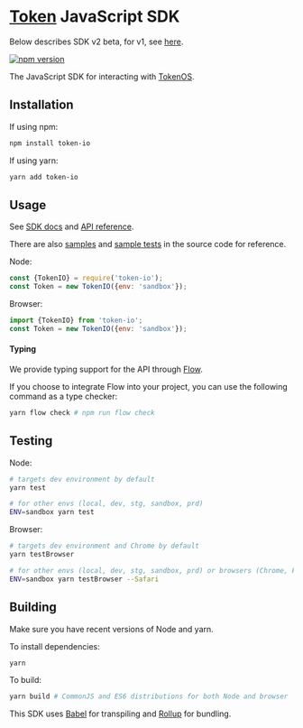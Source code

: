 # [Token](https://token.io) JavaScript SDK

Below describes SDK v2 beta, for v1, see [here](https://github.com/tokenio/sdk-js/releases/tag/v1.5.21).

[![npm version](https://badge.fury.io/js/token-io.svg)](https://www.npmjs.com/package/token-io)

The JavaScript SDK for interacting with [TokenOS](https://developer.token.io/).

## Installation

If using npm:

```sh
npm install token-io
```

If using yarn:

```sh
yarn add token-io
```

## Usage

See [SDK docs](https://developer.token.io/sdk/?javascript#) and [API reference](https://developer.token.io/sdk/esdoc/).

There are also [samples](https://github.com/tokenio/sdk-js/tree/master/src/sample) and [sample tests](https://github.com/tokenio/sdk-js/tree/master/test/sample) in the source code for reference.

Node:

```javascript
const {TokenIO} = require('token-io');
const Token = new TokenIO({env: 'sandbox'});
```

Browser:

```javascript
import {TokenIO} from 'token-io';
const Token = new TokenIO({env: 'sandbox'});
```

#### Typing

We provide typing support for the API through [Flow](https://flow.org/en/).

If you choose to integrate Flow into your project, you can use the following command as a type checker:

```sh
yarn flow check # npm run flow check
```

## Testing

Node:

```sh
# targets dev environment by default
yarn test

# for other envs (local, dev, stg, sandbox, prd)
ENV=sandbox yarn test
```

Browser:

```sh
# targets dev environment and Chrome by default
yarn testBrowser

# for other envs (local, dev, stg, sandbox, prd) or browsers (Chrome, Firefox, Safari, IE, Edge)
ENV=sandbox yarn testBrowser --Safari
```

## Building

Make sure you have recent versions of Node and yarn.

To install dependencies:

```sh
yarn
```

To build:

```sh
yarn build # CommonJS and ES6 distributions for both Node and browser
```

This SDK uses [Babel](https://babeljs.io/docs/en/next/index.html) for transpiling and [Rollup](https://rollupjs.org/guide/en) for bundling.